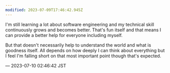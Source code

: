 ```yaml
---
modified: 2023-07-09T17:46:42.945Z
---
```


<p>I&#39;m still learning a lot about software engineering and my technical skill continuously grows and becomes better. That&#39;s fun itself and that means I can provide a better help for everyone including myself.</p><p>But that doesn&#39;t necessarily help to understand the world and what is goodness itself. All depends on how deeply I can think about everything but I feel I&#39;m falling short on that most important point though that&#39;s expected.</p>

&mdash; 2023-07-10 02:46:42 JST

<!-- Original URL: https://mastodon.social/@sakuramochi0/110685375885510050-->
